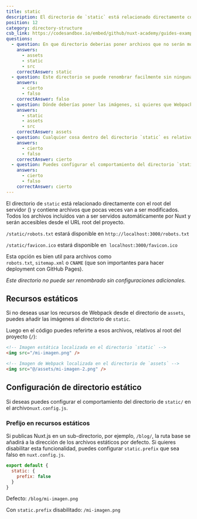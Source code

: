 ```yaml
---
title: static
description: El directorio de `static` está relacionado directamente con el root del servidor () y contiene archivos que pocas veces van a ser modificados. Todos los archivos incluidos van a ser servidos automáticamente por Nuxt y serán accesibles desde el URL root del proyecto.
position: 12
category: directory-structure
csb_link: https://codesandbox.io/embed/github/nuxt-academy/guides-examples/tree/master/04_directory_structure/13_static?fontsize=14&hidenavigation=1&theme=dark
questions:
  - question: En que directorio deberias poner archivos que no serán modificados, archivos como el favicon o robots.txt?
    answers:
      - assets
      - static
      - src
    correctAnswer: static
  - question: Este directorio se puede renombrar facilmente sin ninguna configuración.
    answers:
      - cierto
      - falso
    correctAnswer: falso
  - question: Dónde deberías poner las imágenes, si quieres que Webpack se encargue the hacer el bundle?
    answers:
      - static
      - assets
      - src
    correctAnswer: assets
  - question: Cualquier cosa dentro del directorio `static` es relativo al directorio root del proyecto
    answers:
      - cierto
      - falso
    correctAnswer: cierto
  - question: Puedes configurar el comportamiento del directorio `static` en nuxt.config.js
    answers:
      - cierto
      - falso
    correctAnswer: cierto
---
```


El directorio de `static` está relacionado directamente con el root del servidor () y contiene archivos que pocas veces van a ser modificados. Todos los archivos incluidos van a ser servidos automáticamente por Nuxt y serán accesibles desde el URL root del proyecto.

`/static/robots.txt` estará disponible en `http://localhost:3000/robots.txt`

`/static/favicon.ico` estará disponible en  `localhost:3000/favicon.ico`

Esta opción es bien util para archivos como `robots.txt`, `sitemap.xml` o `CNAME` (que son importantes para hacer deployment con GitHub Pages).

<base-alert>

_Este directorio no puede ser renombrado sin configuraciones adicionales._

</base-alert>

## Recursos estáticos

Si no deseas usar los recursos de Webpack desde el directorio de `assets`, puedes añadir las imágenes al directorio de `static`.

Luego en el código puedes referirte a esos archivos, relativos al root del proyecto (`/`):

```html
<!-- Imagen estática localizada en el directorio `static` -->
<img src="/mi-imagen.png" />

<!-- Imagen de Webpack localizada en el directorio de `assets` -->
<img src="@/assets/mi-imagen-2.png" />
```

## Configuración de directorio estático

Si deseas puedes configurar el comportamiento del directorio de `static/` en el archivo`nuxt.config.js`.

### Prefijo en recursos estáticos

Si publicas Nuxt.js en un sub-directorio, por ejemplo, `/blog/`, la ruta base se añadirá a la dirección de los archivos estáticos por defecto. Si quieres disabilitar esta funcionalidad, puedes configurar `static.prefix` que sea falso en `nuxt.config.js`.

```js
export default {
  static: {
    prefix: false
  }
}
```

Defecto: `/blog/mi-imagen.png`

Con `static.prefix` disabilitado: `/mi-imagen.png`

<app-modal>
  <code-sandbox  :src="csb_link"></code-sandbox>
</app-modal>

<quiz :questions="questions"></quiz>
